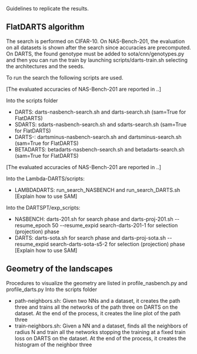 Guidelines to replicate the results.

## FlatDARTS algorithm

The search is performed on CIFAR-10. On NAS-Bench-201, the evaluation on all datasets is shown after the search since accuracies are precomputed. On DARTS, the found genotype must be added to sota/cnn/genotypes.py and then you can run the train by launching scripts/darts-train.sh selecting the architectures and the seeds.

To run the search the following scripts are used.

[The evaluated accuracies of NAS-Bench-201 are reported in ..]

Into the scripts folder
- DARTS: darts-nasbench-search.sh and darts-search.sh (sam=True for FlatDARTS)
- SDARTS: sdarts-nasbench-search.sh and sdarts-search.sh (sam=True for FlatDARTS)
- DARTS-: dartsminus-nasbench-search.sh and dartsminus-search.sh (sam=True for FlatDARTS)
- BETADARTS: betadarts-nasbench-search.sh and betadarts-search.sh (sam=True for FlatDARTS)

[The evaluated accuracies of NAS-Bench-201 are reported in ..]

Into the Lambda-DARTS/scripts:
- LAMBDADARTS: run_search_NASBENCH and run_search_DARTS.sh
[Explain how to use SAM]

Into the DARTSPT/exp_scripts: 
- NASBENCH: darts-201.sh for search phase and darts-proj-201.sh --resume_epoch 50 --resume_expid search-darts-201-1 for selection (projection) phase
- DARTS: darts-sota.sh for search phase and darts-proj-sota.sh --resume_expid search-darts-sota-s5-2 for selection (projection) phase
[Explain how to use SAM]

## Geometry of the landscapes

Procedures to visualize the geometry are listed in profile_nasbench.py and profile_darts.py
Into the scripts folder
- path-neighbors.sh: Given two NNs and a dataset, it creates the path three and trains all the networks of the path three on DARTS on the dataset. At the end of the process, it creates the line plot of the path three
- train-neighbors.sh: Given a NN and a dataset, finds all the neighbors of radius N and train all the networks stopping the training at a fixed train loss on DARTS on the dataset. At the end of the process, it creates the histogram of the neighbor three

